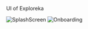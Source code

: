 UI of Exploreka

![SplashScreen](https://github.com/Exploreka/Exploreka-App/assets/96515927/62ba0d6a-b99a-4c79-bfdb-95bc512356a8)
![Onboarding](https://github.com/Exploreka/Exploreka-App/assets/96515927/b632c456-bd4a-4d91-b47b-d65db9aaa60e)

